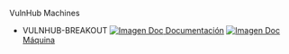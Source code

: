 VulnHub Machines



- VULNHUB-BREAKOUT <a href='https://github.com/TheZombrex/machines/blob/main/docs/Breakout.pdf'>    ![Imagen Doc](https://github.com/TheZombrex/machines/tree/main/icons/octicons/link.svg) Documentación</a> <a href='https://www.vulnhub.com/entry/empire-breakout,751/'>![Imagen Doc](https://github.com/TheZombrex/machines/tree/main/icons/octicons/Wiki.svg)   Máquina</a>
